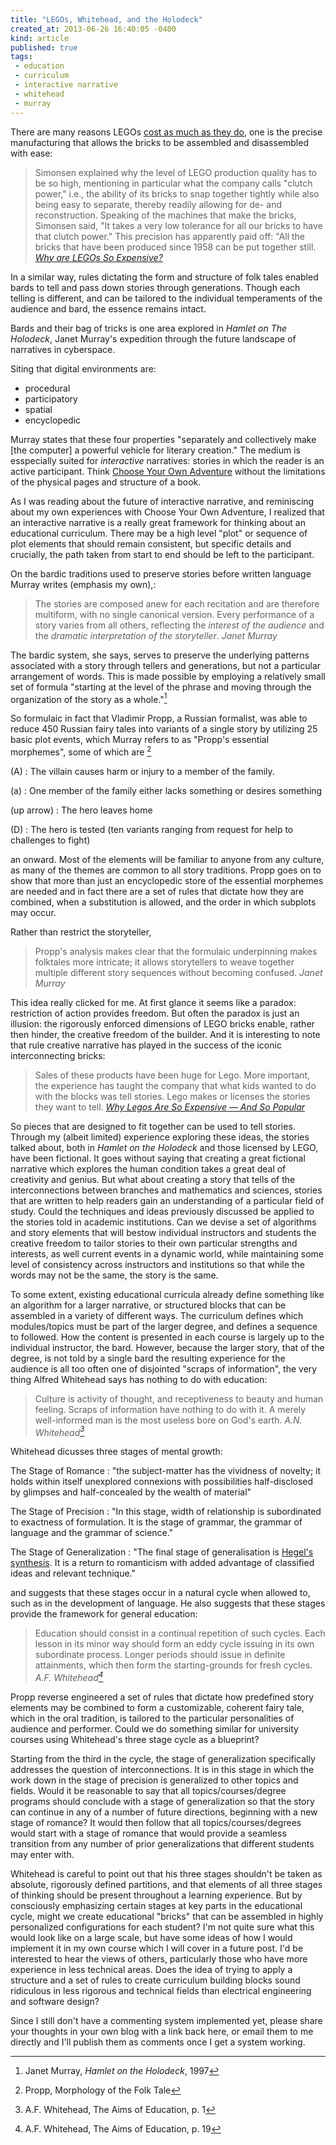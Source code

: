 ```yaml
---
title: "LEGOs, Whitehead, and the Holodeck"
created_at: 2013-06-26 16:40:05 -0400
kind: article
published: true
tags:
 - education
 - curriculum
 - interactive narrative
 - whitehead
 - murray
---
```


There are many reasons LEGOs
[cost as much as they do](http://www.dailyfinance.com/2011/08/24/why-are-legos-so-expensive/),
one is the precise manufacturing that allows the bricks to be
assembled and disassembled with ease:

> Simonsen explained why the level of LEGO production quality has to
> be so high, mentioning in particular what the company calls "clutch
> power," i.e., the ability of its bricks to snap together tightly
> while also being easy to separate, thereby readily allowing for de-
> and reconstruction. Speaking of the machines that make the bricks,
> Simonsen said, "It takes a very low tolerance for all our bricks to
> have that clutch power." This precision has apparently paid off:
> "All the bricks that have been produced since 1958 can be put
> together
> still. <cite>[Why are LEGOs So Expensive?](http://www.dailyfinance.com/2011/08/24/why-are-legos-so-expensive/)</cite>

In a similar way, rules dictating the form and structure of folk tales
enabled bards to tell and pass down stories through
generations. Though each telling is different, and can be
tailored to the individual temperaments of the audience and bard, the
essence remains intact.

Bards and their bag of tricks is one area explored in _Hamlet on The Holodeck_, Janet
Murray's expedition through the future landscape of narratives in
cyberspace.

Siting that digital environments are:

- procedural
- participatory
- spatial
- encyclopedic

Murray states that these four properties "separately and collectively
make [the computer] a powerful vehicle for literary creation." The
medium is esspecially suited for _interactive_ narratives: stories in
which the reader is an active participant. Think
[Choose Your Own Adventure](http://en.wikipedia.org/wiki/Choose_Your_Own_Adventure)
without the limitations of the physical pages and structure of a book.

As I was reading about the future of interactive narrative, and
reminiscing about my own experiences with Choose Your Own Adventure, I
realized that an interactive narrative is a really great framework for
thinking about an educational curriculum. There may be a high level
"plot" or sequence of plot elements that should remain consistent, but
specific details and crucially, the path taken from start to end
should be left to the participant.

<!-- more -->

On the bardic traditions used to preserve stories before written
language Murray writes (emphasis my own),:

> The stories are composed anew for each recitation and are therefore
> multiform, with no single canonical version. Every performance of a
> story varies from all others, reflecting the *interest of the
> audience* and the *dramatic interpretation of the
> storyteller*. <cite>Janet Murray</cite>

The bardic system, she says, serves to preserve the underlying
patterns associated with a story through tellers and generations, but
not a particular arrangement of words. This is made possible by
employing a relatively small set of formula "starting at the level of
the phrase and moving through the organization of the story as a
whole."[^murray]

[^murray]: Janet Murray, _Hamlet on the Holodeck_, 1997

So formulaic in fact that Vladimir Propp, a Russian formalist, was
able to reduce 450 Russian fairy tales into variants of a single story
by utilizing 25 basic plot events, which Murray refers to as "Propp's
essential morphemes", some of which are [^propp]

[^propp]: Propp, Morphology of the Folk Tale

(A)
: The villain causes harm or injury to a member of the family.

(a)
: One member of the family either lacks something or desires something

(up arrow)
: The hero leaves home

(D)
: The hero is tested (ten variants ranging from request for help to challenges to fight)

an onward. Most of the elements will be familiar to anyone from any
culture, as many of the themes are common to all story
traditions. Propp goes on to show that more than just an encyclopedic
store of the essential morphemes are needed and in fact there are a
set of rules that dictate how they are combined, when a substitution
is allowed, and the order in which subplots may occur.

Rather than restrict the storyteller,

> Propp's analysis makes clear that the formulaic underpinning makes
> folktales more intricate; it allows storytellers to weave together
> multiple different story sequences without becoming
> confused. <cite>Janet Murray</cite>

This idea really clicked for me. At first glance it seems like a
paradox: restriction of action provides freedom. But often the paradox
is just an illusion: the rigorously enforced dimensions of LEGO bricks
enable, rather then hinder, the creative freedom of the builder.  And it is interesting to note that rule creative narrative has played in the success of the iconic interconnecting bricks:

> Sales of these products have been huge for Lego. More important, the
> experience has taught the company that what kids wanted to do with
> the blocks was tell stories. Lego makes or licenses the stories they
> want to tell. <cite>[Why Legos Are So Expensive — And So Popular](http://www.npr.org/blogs/money/2012/12/13/167055503/why-legos-are-so-expensive-and-so-popular)</cite>

So pieces that are designed to fit together can be used to tell
stories. Through my (albeit limited) experience exploring these ideas,
the stories talked about, both in _Hamlet on the Holodeck_ and those
licensed by LEGO, have been fictional. It goes without saying that
creating a great fictional narrative which explores the human
condition takes a great deal of creativity and genius. But what about
creating a story that tells of the interconnections between branches
and mathematics and sciences, stories that are written to help readers
gain an understanding of a particular field of study. Could the
techniques and ideas previously discussed be applied to the stories
told in academic institutions. Can we devise a set of algorithms and
story elements that will bestow individual instructors and students
the creative freedom to tailor stories to their own particular
strengths and interests, as well current events in a dynamic world,
while maintaining some level of consistency across instructors and
institutions so that while the words may not be the same, the story is
the same.

To some extent, existing educational curricula already define
something like an algorithm for a larger narrative, or structured
blocks that can be assembled in a variety of different ways. The
curriculum defines which modules/topics must be part of the larger
degree, and defines a sequence to followed. How the content is
presented in each course is largely up to the individual instructor,
the bard. However, because the larger story, that of the degree, is
not told by a single bard the resulting experience for the audience is
all too often one of disjointed "scraps of information", the very
thing Alfred Whitehead says has nothing to do with education:

> Culture is activity of thought, and receptiveness to beauty and
> human feeling. Scraps of information have nothing to do with it. A
> merely well-informed man is the most useless bore on God's
> earth. <cite>A.N. Whitehead[^aims_of_education1]</cite>

Whitehead dicusses three stages of mental growth:

The Stage of Romance
: "the subject-matter has the vividness of novelty; it holds within
itself unexplored connexions with possibilities half-disclosed by
glimpses and half-concealed by the wealth of material"

The Stage of Precision
: "In this stage, width of relationship is subordinated to exactness of formulation. It is the stage of grammar, the grammar of language and the grammar of science."

The Stage of Generalization 
: "The final stage of generalisation is [Hegel's synthesis](http://en.wikipedia.org/wiki/Thesis,_antithesis,_synthesis). It is a return to romanticism with added advantage of classified ideas and relevant technique."

and suggests that these stages occur in a natural cycle when allowed
to, such as in the development of language. He also suggests that
these stages provide the framework for general education:

> Education should consist in a continual repetition of such
> cycles. Each lesson in its minor way should form an eddy cycle
> issuing in its own subordinate process. Longer periods should issue
> in definite attainments, which then form the starting-grounds for
> fresh cycles. <cite>A.F. Whitehead[^aims_of_education2]</cite>

[^aims_of_education1]: A.F. Whitehead, The Aims of Education, p. 1
[^aims_of_education2]: A.F. Whitehead, The Aims of Education, p. 19

Propp reverse engineered a set of rules that dictate how predefined
story elements may be combined to form a customizable, coherent fairy
tale, which in the oral tradition, is tailored to the particular
personalities of audience and performer. Could we do something similar
for university courses using Whitehead's three stage cycle as a
blueprint?

Starting from the third in the cycle, the stage of generalization
specifically addresses the question of interconnections. It is in this
stage in which the work down in the stage of precision is generalized
to other topics and fields. Would it be reasonable to say that all
topics/courses/degree programs should conclude with a stage of
generalization so that the story can continue in any of a number of
future directions, beginning with a new stage of romance? It would
then follow that all topics/courses/degrees would start with a stage
of romance that would provide a seamless transition from any number of
prior generalizations that different students may enter with.

Whitehead is careful to point out that his three stages shouldn't be
taken as absolute, rigorously defined partitions, and that elements of
all three stages of thinking should be present throughout a learning
experience. But by consciously emphasizing certain stages at key parts
in the educational cycle, might we create educational "bricks" that
can be assembled in highly personalized configurations for each
student? I'm not quite sure what this would look like on a large
scale, but have some ideas of how I would implement it in my own
course which I will cover in a future post. I'd be interested to hear
the views of others, particularly those who have more experience in
less technical areas.  Does the idea of trying to apply a structure
and a set of rules to create curriculum building blocks sound
ridiculous in less rigorous and technical fields than electrical
engineering and software design?

Since I still don't have a commenting system implemented yet, please
share your thoughts in your own blog with a link back here, or email
them to me directly and I'll publish them as comments once I get a
system working.
